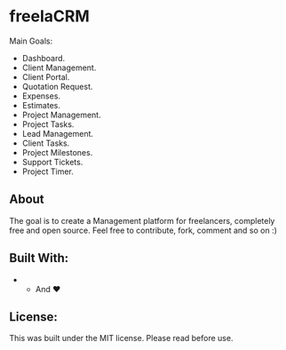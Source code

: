 # freelaCRM

Main Goals:
 * Dashboard.
 * Client Management.
 * Client Portal.
 * Quotation Request.
 * Expenses.
 * Estimates.
 * Project Management.
 * Project Tasks.
 * Lead Management.
 * Client Tasks.
 * Project Milestones.
 * Support Tickets.
 * Project Timer.


## About

The goal is to create a Management platform for freelancers, completely free and open source.
Feel free to contribute, fork, comment and so on :)


## Built With:
* - And ❤

## License:

This was built under the MIT license. Please read before use.
